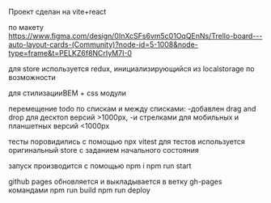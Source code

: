 Проект сделан на vite+react 

по макету 
https://www.figma.com/design/0InXcSFs6vm5c01OqQEnNs/Trello-board---auto-layout-cards-(Community)?node-id=5-1008&node-type=frame&t=PELKZ6f8NCrIyM7I-0

для store используется redux, инициализирующийся из localstorage по возможности

для стилизацииBEM + css модули

перемещение todo по спискам и между списками:
-добавлен drag and drop для десктоп версий >1000px,
-и стрелками для мобильных и планшетных версий <1000px

тесты поровидились с помощью npx vitest
для тестов используется оригинальный store с заданием начального состояния

запуск производится с помощью
npm i
npm run start

github pages обновляется и выкладывается в ветку gh-pages командами
npm run build
npm run deploy
